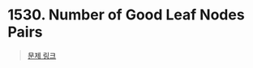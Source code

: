 # 1530. Number of Good Leaf Nodes Pairs

> [문제 링크](https://leetcode.com/problems/number-of-good-leaf-nodes-pairs/description/?envType=daily-question&envId=2024-07-18)
